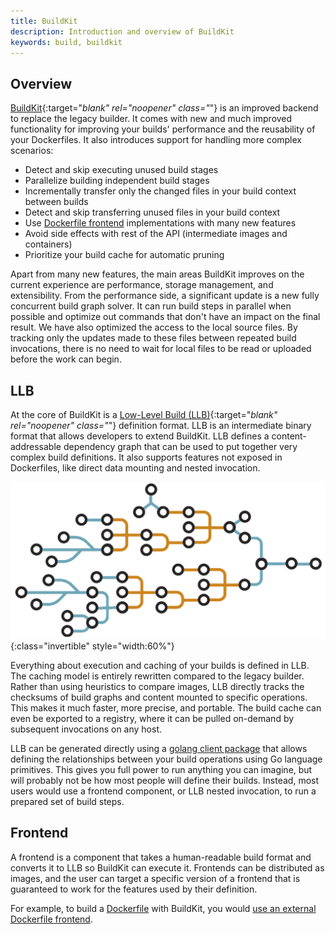 ```yaml
---
title: BuildKit
description: Introduction and overview of BuildKit
keywords: build, buildkit
---
```


## Overview

[BuildKit](https://github.com/moby/buildkit){:target="_blank" rel="noopener" class="_"}
is an improved backend to replace the legacy builder. It comes with new and much
improved functionality for improving your builds' performance and the
reusability of your Dockerfiles. It also introduces support for handling more
complex scenarios:

- Detect and skip executing unused build stages
- Parallelize building independent build stages
- Incrementally transfer only the changed files in your build context between builds
- Detect and skip transferring unused files in your build context
- Use [Dockerfile frontend](dockerfile-frontend.md) implementations with many new features
- Avoid side effects with rest of the API (intermediate images and containers)
- Prioritize your build cache for automatic pruning

Apart from many new features, the main areas BuildKit improves on the current
experience are performance, storage management, and extensibility. From the
performance side, a significant update is a new fully concurrent build graph
solver. It can run build steps in parallel when possible and optimize out
commands that don't have an impact on the final result. We have also optimized
the access to the local source files. By tracking only the updates made to these
files between repeated build invocations, there is no need to wait for local
files to be read or uploaded before the work can begin.

## LLB

At the core of BuildKit is a [Low-Level Build (LLB)](https://github.com/moby/buildkit#exploring-llb){:target="_blank" rel="noopener" class="_"}
definition format. LLB is an intermediate binary format that allows developers
to extend BuildKit. LLB defines a content-addressable dependency graph that can
be used to put together very complex build definitions. It also supports
features not exposed in Dockerfiles, like direct data mounting and nested
invocation.

![Directed acyclic graph (DAG)](../images/buildkit-dag.svg){:class="invertible" style="width:60%"}

Everything about execution and caching of your builds is defined in LLB. The
caching model is entirely rewritten compared to the legacy builder. Rather than
using heuristics to compare images, LLB directly tracks the checksums of build
graphs and content mounted to specific operations. This makes it much faster,
more precise, and portable. The build cache can even be exported to a registry,
where it can be pulled on-demand by subsequent invocations on any host.

LLB can be generated directly using a [golang client package](https://pkg.go.dev/github.com/moby/buildkit/client/llb)
that allows defining the relationships between your build operations using Go
language primitives. This gives you full power to run anything you can imagine,
but will probably not be how most people will define their builds. Instead,
most users would use a frontend component, or LLB nested invocation, to run
a prepared set of build steps.

## Frontend

A frontend is a component that takes a human-readable
build format and converts it to LLB so BuildKit can execute it. Frontends can
be distributed as images, and the user can target a specific version of a
frontend that is guaranteed to work for the features used by their definition.

For example, to build a [Dockerfile](../../engine/reference/builder.md) with
BuildKit, you would [use an external Dockerfile frontend](dockerfile-frontend.md).
